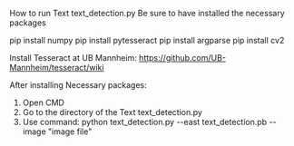  How to run Text text_detection.py
Be sure to have installed the necessary packages

 pip install numpy
 pip install pytesseract
 pip install argparse
 pip install cv2

 Install Tesseract at UB Mannheim:
 https://github.com/UB-Mannheim/tesseract/wiki

 

After installing Necessary packages:

1. Open CMD
2. Go to the directory of the Text text_detection.py
3. Use command:
   python text_detection.py --east text_detection.pb --image "image file"
